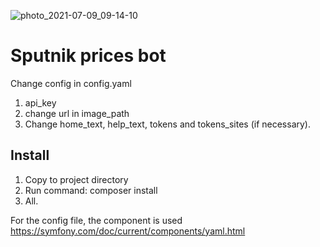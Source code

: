 ![photo_2021-07-09_09-14-10](https://user-images.githubusercontent.com/38581319/125038896-37c05580-e096-11eb-8e84-e053a162fd44.jpg)

# Sputnik prices bot
Change config in config.yaml
1. api_key
2. change url in image_path
3. Change home_text, help_text, tokens and tokens_sites (if necessary).

## Install
1. Copy to project directory
2. Run command:
composer install
3. All.

For the config file, the component is used https://symfony.com/doc/current/components/yaml.html
